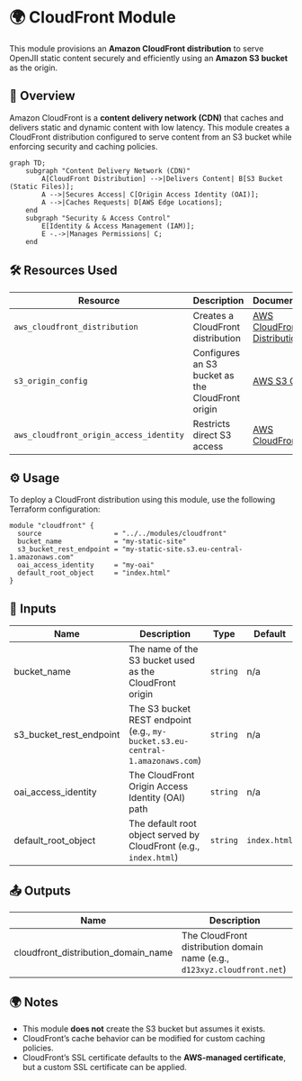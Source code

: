 # 🌍 CloudFront Module

This module provisions an **Amazon CloudFront distribution** to serve OpenJII static content securely and efficiently using an **Amazon S3 bucket** as the origin.

## 📖 Overview

Amazon CloudFront is a **content delivery network (CDN)** that caches and delivers static and dynamic content with low latency. This module creates a CloudFront distribution configured to serve content from an S3 bucket while enforcing security and caching policies.

```mermaid
graph TD;
    subgraph "Content Delivery Network (CDN)"
        A[CloudFront Distribution] -->|Delivers Content| B[S3 Bucket (Static Files)];
        A -->|Secures Access| C[Origin Access Identity (OAI)];
        A -->|Caches Requests| D[AWS Edge Locations];
    end
    subgraph "Security & Access Control"
        E[Identity & Access Management (IAM)];
        E -.->|Manages Permissions| C;
    end
```

## 🛠 Resources Used

| Resource | Description | Documentation |
|----------|-------------|---------------|
| `aws_cloudfront_distribution` | Creates a CloudFront distribution | [AWS CloudFront Distribution](https://registry.terraform.io/providers/hashicorp/aws/latest/docs/resources/cloudfront_distribution) |
| `s3_origin_config` | Configures an S3 bucket as the CloudFront origin | [AWS S3 Origin](https://registry.terraform.io/providers/hashicorp/aws/latest/docs/resources/cloudfront_distribution#s3_origin_config) |
| `aws_cloudfront_origin_access_identity` | Restricts direct S3 access | [AWS CloudFront OAI](https://registry.terraform.io/providers/hashicorp/aws/latest/docs/resources/cloudfront_origin_access_identity) |

## ⚙️ Usage

To deploy a CloudFront distribution using this module, use the following Terraform configuration:

```hcl
module "cloudfront" {
  source                  = "../../modules/cloudfront"
  bucket_name             = "my-static-site"
  s3_bucket_rest_endpoint = "my-static-site.s3.eu-central-1.amazonaws.com"
  oai_access_identity     = "my-oai"
  default_root_object     = "index.html"
}
```

## 🔑 Inputs

| Name                  | Description | Type   | Default | Required |
|-----------------------|-------------|--------|---------|----------|
| bucket_name           | The name of the S3 bucket used as the CloudFront origin | `string` | n/a | ✅ Yes |
| s3_bucket_rest_endpoint | The S3 bucket REST endpoint (e.g., `my-bucket.s3.eu-central-1.amazonaws.com`) | `string` | n/a | ✅ Yes |
| oai_access_identity   | The CloudFront Origin Access Identity (OAI) path | `string` | n/a | ✅ Yes |
| default_root_object   | The default root object served by CloudFront (e.g., `index.html`) | `string` | `index.html` | ❌ No |

## 📤 Outputs

| Name       | Description |
|------------|-------------|
| cloudfront_distribution_domain_name | The CloudFront distribution domain name (e.g., `d123xyz.cloudfront.net`) |

## 🌍 Notes

- This module **does not** create the S3 bucket but assumes it exists.
- CloudFront’s cache behavior can be modified for custom caching policies.
- CloudFront’s SSL certificate defaults to the **AWS-managed certificate**, but a custom SSL certificate can be applied.
